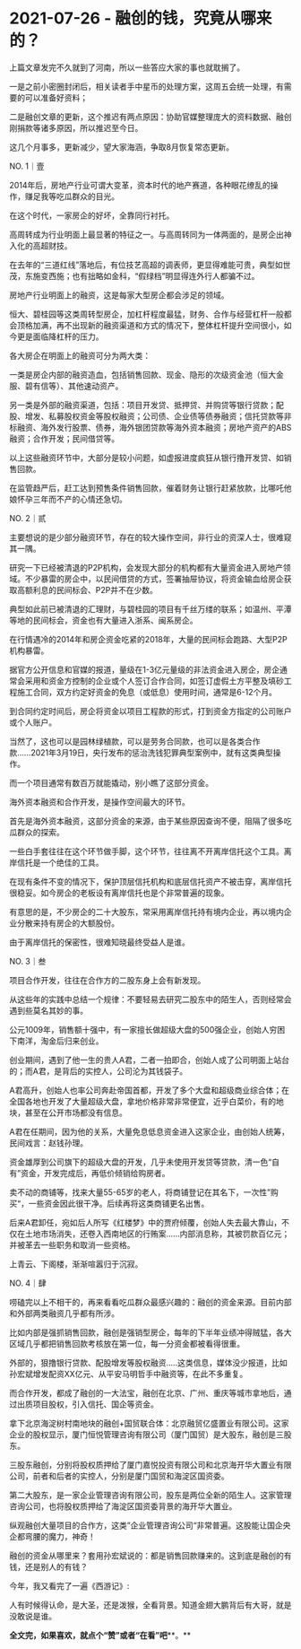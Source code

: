 # 2021-07-26 - 融创的钱，究竟从哪来的？

上篇文章发完不久就到了河南，所以一些答应大家的事也就耽搁了。

一是之前小密圈封闭后，相关读者手中星币的处理方案，这周五会统一处理，有需要的可以准备好资料；

二是融创文章的更新，这个推迟有两点原因：协助官媒整理庞大的资料数据、融创刚捐款等诸多原因，所以推迟至今日。

这几个月事多，更新减少，望大家海涵，争取8月恢复常态更新。

NO. 1｜壹

2014年后，房地产行业可谓大变革，资本时代的地产赛道，各种眼花缭乱的操作，赚足我等吃瓜群众的目光。

在这个时代，一家房企的好坏，全靠同行衬托。

高周转成为行业明面上最显著的特征之一。与高周转同为一体两面的，是房企出神入化的高超财技。

在去年的“三道红线”落地后，有位技艺高超的调表师，更显得难能可贵，典型如世茂，东施变西施；也有拙略如金科，“假绿档”明显得连外行人都骗不过。

房地产行业明面上的融资，这是每家大型房企都会涉足的领域。

恒大、碧桂园等这类周转型房企，加杠杆程度最猛，财务、合作与经营杠杆一般都会顶格加满，再不出现新的融资渠道和方式的情况下，整体杠杆提升空间很小，如今更是面临降杠杆的压力。

各大房企在明面上的融资可分为两大类：

一类是房企内部的融资造血，包括销售回款、现金、隐形的次级资金池（恒大金服、碧有信等）、其他速动资产。

另一类是外部的融资渠道，包括：项目开发贷、抵押贷、并购贷等银行贷款；配股、增发、私募股权资金等股权融资；公司债、企业债等债券融资；信托贷款等非标融资、海外发行股票、债券，海外银团贷款等海外资本融资；房地产资产的ABS融资；合作开发；民间借贷等。

以上这些融资环节中，大部分是较小问题，如虚报进度疯狂从银行撸开发贷、如销售回款。

在监管趋严后，赶工达到预售条件销售回款，催着财务让银行赶紧放款，比哪吒他娘怀孕三年而不产的心情还急切。

NO. 2｜贰

主要想说的是少部分融资环节，存在的较大操作空间，非行业的资深人士，很难窥其一隅。

研究一下已经被清退的P2P机构，会发现大部分的机构都有大量资金进入房地产领域。不少暴雷的房企中，以民间借贷的方式，签署抽屉协议，将资金输血给房企获取高额利息的民间标会、P2P并不在少数。

典型如此前已被清退的汇理财，与碧桂园的项目有千丝万缕的联系；如温州、平潭等地的民间标会，资金也有大量进入浙系、闽系房企。

在行情遇冷的2014年和房企资金吃紧的2018年，大量的民间标会跑路、大型P2P机构暴雷。

据官方公开信息和官媒的报道，量级在1-3亿元量级的非法资金进入房企，房企通常会采用和资金方控制的企业或个人签订合作合同，如签订虚假土方平整及填砂工程施工合同，双方约定好资金的免息（或低息）使用时间，通常是6-12个月。

到合同约定时间后，房企将资金以项目工程款的形式，打到资金方指定的公司账户或个人账户。

当然了，这也可以是园林绿植款，可以是劳务合同款，也可以是各类合作款......2021年3月19日，央行发布的惩治洗钱犯罪典型案例中，就有这类典型操作。

而一个项目通常有数百万就能撬动，别小瞧了这部分资金。

海外资本融资和合作开发，是操作空间最大的环节。

首先是海外资本融资，这部分资金的来源，由于某些原因查询不便，阻隔了很多吃瓜群众的探索。

一些白手套往往在这个环节做手脚，这个环节，往往离不开离岸信托这个工具。离岸信托是一个绝佳的工具。

在现有条件不变的情况下，保护顶层信托机构和底层信托资产不被击穿，离岸信托很稳妥。如今房企的老板设有离岸信托也是个非常普遍的现象。

有意思的是，不少房企的二十大股东，常采用离岸信托持有境内企业，再以境内企业分散来持有房企的大额股份。

由于离岸信托的保密性，很难知晓最终受益人是谁。

NO. 3｜叁

项目合作开发，往往在合作方的二股东身上会有新发现。

从这些年的实践中总结一个规律：不要轻易去研究二股东中的陌生人，否则经常会遇到些莫名其妙的事。

公元1009年，销售额十强中，有一家擅长做超级大盘的500强企业，创始人穷困下南洋，淘金后归来创业。

创业期间，遇到了他一生的贵人A君，二者一拍即合，创始人成了公司明面上站台的；而A君，是背后的实控人，公司沦为其钱袋子。

A君高升，创始人也率公司奔赴帝国首都，开发了多个大盘和超级商业综合体；在全国各地也开发了大量超级大盘，拿地价格非常非常便宜，近乎白菜价，有的地块，甚至在公开市场都没有信息。

A君在任期间，因为他的关系，大量免息低息资金进入这家企业，由创始人统筹，民间戏言：赵钱孙理。

资金雄厚到公司旗下的超级大盘的开发，几乎未使用开发贷等贷款，清一色“自有”资金，开发完成后，再低价倾销给购房者。

卖不动的商铺等，找来大量55-65岁的老人，将商铺登记在其名下，一次性”购买“，一些资金因此很干净。后续再将这类商铺更名出售。

后来A君卸任，宛如后人所写《红楼梦》中的贾府倾覆，创始人失去最大靠山，不仅在土地市场消失，还卷入西南地区的行贿案......内部消息称，其被罚款百亿元；并被革去一些职务和取消一些资格。

上青云、下阁楼，渐渐喧嚣归于沉寂。

NO. 4｜肆

唠磕完以上不相干的，再来看看吃瓜群众最感兴趣的：融创的资金来源。目前内部和外部两类融资几乎都有所涉。

比如内部是强抓销售回款，融创是强销型房企，每年的下半年业绩冲得贼猛，各大区域几乎都把销售回款考核放在第一位，每一分资金都被看得很重。

外部的，狠撸银行贷款、配股增发等股权融资.....这类信息，媒体没少报道，比如孙宏斌增发配资XX亿元、从平安马明哲手中融资等，在此不多重复。

而合作开发，都成了融创的一大法宝，融创在北京、广州、重庆等城市拿地后，通过出质项目股权，引入信托、国企等资金。

拿下北京海淀树村南地块的融创+国贸联合体：北京融贸亿盛置业有限公司。这家企业的股权显示，厦门恒悦管理咨询有限公司（厦门国贸）是大股东，融创是三股东。

三股东融创，分别将股权质押给了厦门嘉悦投资有限公司和北京海开华大置业有限公司，前者和后者的实控人，分别是厦门国贸和海淀区国资委。



第二大股东，是一家企业管理咨询有限公司，股东是两位全新的陌生人。这家管理咨询公司，也将股权质押给了海淀区国资委背景的海开华大置业。



纵观融创大量项目的合作方，这类”企业管理咨询公司“非常普遍。这股能让国企央企都弯腰的魔力，神奇！

融创的资金从哪里来？套用孙宏斌说的：都是销售回款赚来的。这到底是融创的有钱，还是别人的有钱？

今年，我又看完了一遍《西游记》:

人有时候得认命，是大圣，还是泼猴，全看背景。知道金翅大鹏背后有大哥，就是没敢说是谁。

**全文完，如果喜欢，就点个“赞”或者“在看”吧****。**
